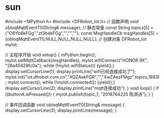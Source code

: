 # sun

#include <MPython.h> 
#include <DFRobot_Iot.h> 
// 函数声明 
void obloqMqttEventT0(String& message); 
// 静态常量 
const String topics[5] = {"O8Yb6kFGg","zt3bekFGg","","",""}; 
const MsgHandleCb msgHandles[5] = {obloqMqttEventT0,NULL,NULL,NULL,NULL}; 
// 创建对象 
DFRobot_Iot myIot; 


// 主程序开始 
void setup() { 
	mPython.begin(); 
	myIot.setMqttCallback(msgHandles); 
	myIot.wifiConnect("HONOR 9X", "28a45429fc0a"); 
	while (!myIot.wifiStatus()) {yield();} 
	display.setCursorLine(1);
	display.printLine("wifi已经连接成功了");
	myIot.init("iot.dfrobot.com.cn","XQZAekFGR","","XwZAezFMgz",topics,1883);
	myIot.connect();
	while (!myIot.connected()) {yield();}
	display.setCursorLine(2);
	display.printLine("mqtt连接成功");
}
void loop() {
	if ((buttonA.isPressed())) {
		myIot.publish(topic_1, "2018764225 陈淇诗");
	}
}


// 事件回调函数
void obloqMqttEventT0(String& message) {
	display.setCursorLine(3);
	display.printLine(message);
}

